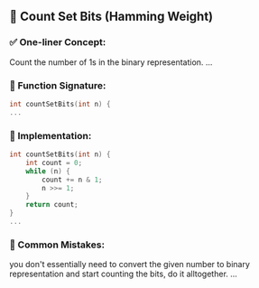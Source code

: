 ## 🧠 Count Set Bits (Hamming Weight)

### ✅ One-liner Concept:
Count the number of 1s in the binary representation.
...

### 🧩 Function Signature:
```c
int countSetBits(int n) {
...
```

### 📌 Implementation:
```c
int countSetBits(int n) {
    int count = 0;
    while (n) {
        count += n & 1;
        n >>= 1;
    }
    return count;
}
...
```

### 🎯 Common Mistakes:
you don't essentially need to convert the given number to binary
representation and start counting the bits, do it alltogether.
...

